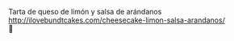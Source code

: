 Tarta de queso de limón y salsa de arándanos	http://ilovebundtcakes.com/cheesecake-limon-salsa-arandanos/	
਍
